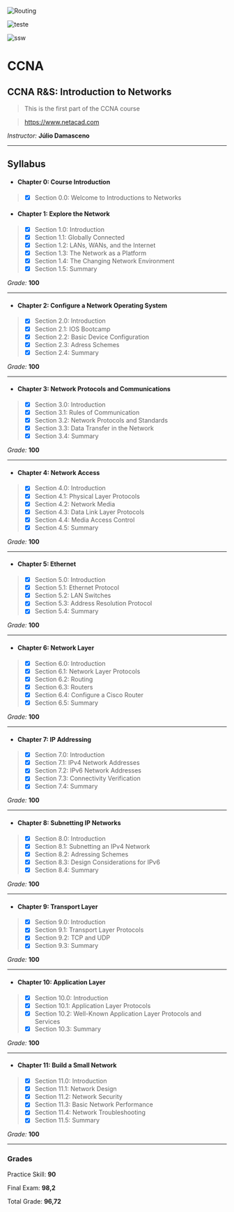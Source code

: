 ![Routing](https://trainingbasket.in/wp-content/uploads/2017/09/CCNA-Training-Basket.jpg)

![teste](http://www.stscomps.com/cisco%20banner01.jpg)

![ssw](http://cleardimension.net/wp-content/uploads/2016/06/CISCObanner.png)

# CCNA
## CCNA R&S: Introduction to Networks
> This is the first part of the CCNA course

> https://www.netacad.com

*Instructor:* **Júlio Damasceno**

---

## Syllabus

* #### Chapter 0: Course Introduction
> - [x] Section 0.0: Welcome to Introductions to Networks

* #### Chapter 1: Explore the Network
> - [x] Section 1.0: Introduction
> - [x] Section 1.1: Globally Connected
> - [x] Section 1.2: LANs, WANs, and the Internet
> - [x] Section 1.3: The Network as a Platform
> - [x] Section 1.4: The Changing Network Environment
> - [x] Section 1.5: Summary

*Grade:* **100**

---

* #### Chapter 2: Configure a Network Operating System
> - [x] Section 2.0: Introduction
> - [x] Section 2.1: IOS Bootcamp
> - [x] Section 2.2: Basic Device Configuration
> - [x] Section 2.3: Adress Schemes
> - [x] Section 2.4: Summary

*Grade:* **100**

---

* #### Chapter 3: Network Protocols and Communications
> - [x] Section 3.0: Introduction
> - [x] Section 3.1: Rules of Communication
> - [x] Section 3.2: Network Protocols and Standards
> - [x] Section 3.3: Data Transfer in the Network
> - [x] Section 3.4: Summary

*Grade:* **100**

---

* #### Chapter 4: Network Access
> - [x] Section 4.0: Introduction
> - [x] Section 4.1: Physical Layer Protocols
> - [x] Section 4.2: Network Media
> - [x] Section 4.3: Data Link Layer Protocols
> - [x] Section 4.4: Media Access Control
> - [x] Section 4.5: Summary

*Grade:* **100**

---

* #### Chapter 5: Ethernet
> - [x] Section 5.0: Introduction
> - [x] Section 5.1: Ethernet Protocol
> - [x] Section 5.2: LAN Switches
> - [x] Section 5.3: Address Resolution Protocol
> - [x] Section 5.4: Summary

*Grade:* **100**

---

* #### Chapter 6: Network Layer
> - [x] Section 6.0: Introduction
> - [x] Section 6.1: Network Layer Protocols
> - [x] Section 6.2: Routing
> - [x] Section 6.3: Routers
> - [x] Section 6.4: Configure a Cisco Router
> - [x] Section 6.5: Summary

*Grade:* **100**

---

* #### Chapter 7: IP Addressing
> - [x] Section 7.0: Introduction
> - [x] Section 7.1: IPv4 Network Addresses
> - [x] Section 7.2: IPv6 Network Addresses
> - [x] Section 7.3: Connectivity Verification
> - [x] Section 7.4: Summary

*Grade:* **100**

---

* #### Chapter 8: Subnetting IP Networks
> - [x] Section 8.0: Introduction
> - [x] Section 8.1: Subnetting an IPv4 Network
> - [x] Section 8.2: Adressing Schemes
> - [x] Section 8.3: Design Considerations for IPv6
> - [x] Section 8.4: Summary

*Grade:* **100**

---

* #### Chapter 9: Transport Layer
> - [x] Section 9.0: Introduction
> - [x] Section 9.1: Transport Layer Protocols
> - [x] Section 9.2: TCP and UDP
> - [x] Section 9.3: Summary

*Grade:* **100**

---

* #### Chapter 10: Application Layer
> - [x] Section 10.0: Introduction
> - [x] Section 10.1: Application Layer Protocols
> - [x] Section 10.2: Well-Known Application Layer Protocols and Services
> - [x] Section 10.3: Summary

*Grade:* **100**
    
---

* #### Chapter 11: Build a Small Network
> - [x] Section 11.0: Introduction
> - [x] Section 11.1: Network Design
> - [x] Section 11.2: Network Security
> - [x] Section 11.3: Basic Network Performance
> - [x] Section 11.4: Network Troubleshooting
> - [x] Section 11.5: Summary

*Grade:* **100**
    
---
### Grades

Practice Skill: **90**

Final Exam: **98,2**

Total Grade: **96,72**
